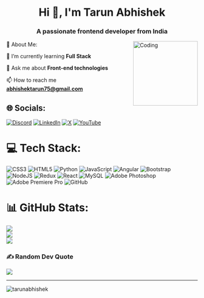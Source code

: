 <h1 align="center">Hi 👋, I'm Tarun Abhishek</h1>
<h3 align="center">A passionate frontend developer from India</h3>
<img align="right" alt="Coding" width="170" src="https://i.giphy.com/bGgsc5mWoryfgKBx1u.webp">

💫 About Me:

🌱 I’m currently learning **Full Stack**

💬 Ask me about **Front-end technologies**

📫 How to reach me **abhishektarun75@gmail.com**

## 🌐 Socials:
[![Discord](https://img.shields.io/badge/Discord-%237289DA.svg?logo=discord&logoColor=white)](https://discord.gg/https://discord.gg/nAbw8S9nAv) [![LinkedIn](https://img.shields.io/badge/LinkedIn-%230077B5.svg?logo=linkedin&logoColor=white)](https://linkedin.com/in/tarunabhishek) [![X](https://img.shields.io/badge/X-black.svg?logo=X&logoColor=white)](https://x.com/i_tarunabhishek) [![YouTube](https://img.shields.io/badge/YouTube-%23FF0000.svg?logo=YouTube&logoColor=white)](https://youtube.com/@@Vexital22) 

# 💻 Tech Stack:
![CSS3](https://img.shields.io/badge/css3-%231572B6.svg?style=for-the-badge&logo=css3&logoColor=white) ![HTML5](https://img.shields.io/badge/html5-%23E34F26.svg?style=for-the-badge&logo=html5&logoColor=white) ![Python](https://img.shields.io/badge/python-3670A0?style=for-the-badge&logo=python&logoColor=ffdd54) ![JavaScript](https://img.shields.io/badge/javascript-%23323330.svg?style=for-the-badge&logo=javascript&logoColor=%23F7DF1E) ![Angular](https://img.shields.io/badge/angular-%23DD0031.svg?style=for-the-badge&logo=angular&logoColor=white) ![Bootstrap](https://img.shields.io/badge/bootstrap-%238511FA.svg?style=for-the-badge&logo=bootstrap&logoColor=white) ![NodeJS](https://img.shields.io/badge/node.js-6DA55F?style=for-the-badge&logo=node.js&logoColor=white) ![Redux](https://img.shields.io/badge/redux-%23593d88.svg?style=for-the-badge&logo=redux&logoColor=white) ![React](https://img.shields.io/badge/react-%2320232a.svg?style=for-the-badge&logo=react&logoColor=%2361DAFB) ![MySQL](https://img.shields.io/badge/mysql-4479A1.svg?style=for-the-badge&logo=mysql&logoColor=white) ![Adobe Photoshop](https://img.shields.io/badge/adobe%20photoshop-%2331A8FF.svg?style=for-the-badge&logo=adobe%20photoshop&logoColor=white) ![Adobe Premiere Pro](https://img.shields.io/badge/Adobe%20Premiere%20Pro-9999FF.svg?style=for-the-badge&logo=Adobe%20Premiere%20Pro&logoColor=white) ![GitHub](https://img.shields.io/badge/github-%23121011.svg?style=for-the-badge&logo=github&logoColor=white)
# 📊 GitHub Stats:
![](https://github-readme-stats.vercel.app/api?username=tarunabhishek&theme=dark&hide_border=true&include_all_commits=true&count_private=false)<br/>
![](https://github-readme-streak-stats.herokuapp.com/?user=tarunabhishek&theme=dark&hide_border=true)<br/>
![](https://github-readme-stats.vercel.app/api/top-langs/?username=tarunabhishek&theme=dark&hide_border=true&include_all_commits=true&count_private=false&layout=compact)

### ✍️ Random Dev Quote
![](https://quotes-github-readme.vercel.app/api?type=horizontal&theme=dark)

---
<p align="left"> <img src="https://komarev.com/ghpvc/?username=tarunabhishek&label=Profile%20views&color=0e75b6&style=flat" alt="tarunabhishek" /> 
